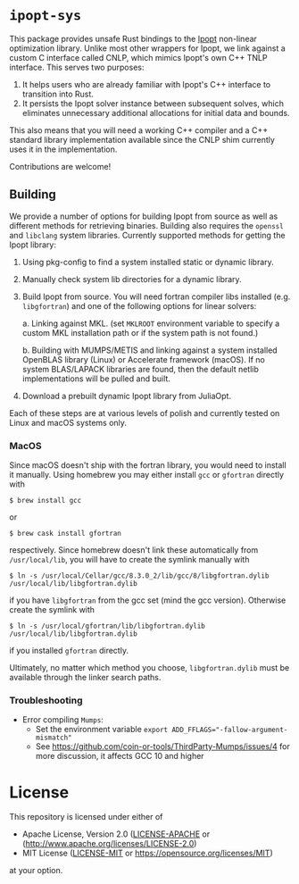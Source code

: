 # `ipopt-sys`

This package provides unsafe Rust bindings to the [Ipopt](https://projects.coin-or.org/Ipopt)
non-linear optimization library.
Unlike most other wrappers for Ipopt, we link against a custom C interface called CNLP, which
mimics Ipopt's own C++ TNLP interface. This serves two purposes:

  1. It helps users who are already familiar with Ipopt's C++ interface to transition into Rust.
  2. It persists the Ipopt solver instance between subsequent solves, which eliminates unnecessary
     additional allocations for initial data and bounds.

This also means that you will need a working C++ compiler and a C++ standard library implementation
available since the CNLP shim currently uses it in the implementation.

Contributions are welcome!

## Building

We provide a number of options for building Ipopt from source as well as different methods for
retrieving binaries.
Building also requires the `openssl` and `libclang` system libraries.
Currently supported methods for getting the Ipopt library:

  1. Using pkg-config to find a system installed static or dynamic library.
  2. Manually check system lib directories for a dynamic library.
  3. Build Ipopt from source. You will need fortran compiler libs installed (e.g. `libgfortran`) and
     one of the following options for linear solvers:

     a. Linking against MKL. (set `MKLROOT` environment variable to specify a custom MKL installation
        path or if the system path is not found.)

     b. Building with MUMPS/METIS and linking against a system installed OpenBLAS library (Linux) or
        Accelerate framework (macOS). If no system BLAS/LAPACK libraries are found, then the default
        netlib implementations will be pulled and built.

  4. Download a prebuilt dynamic Ipopt library from JuliaOpt.

Each of these steps are at various levels of polish and currently tested on Linux and macOS systems
only.


### MacOS

Since macOS doesn't ship with the fortran library, you would need to install it manually.
Using homebrew you may either install `gcc` or `gfortran` directly with

```
$ brew install gcc
```

or

```
$ brew cask install gfortran
```

respectively. Since homebrew doesn't link these automatically from `/usr/local/lib`, you will have
to create the symlink manually with

```
$ ln -s /usr/local/Cellar/gcc/8.3.0_2/lib/gcc/8/libgfortran.dylib /usr/local/lib/libgfortran.dylib
```

if you have `libgfortran` from the gcc set (mind the gcc version). Otherwise create the symlink with

```
$ ln -s /usr/local/gfortran/lib/libgfortran.dylib /usr/local/lib/libgfortran.dylib
```

if you installed `gfortran` directly.

Ultimately, no matter which method you choose, `libgfortran.dylib` must be available through the linker search paths.

### Troubleshooting

* Error compiling `Mumps`:
  * Set the environment variable `export ADD_FFLAGS="-fallow-argument-mismatch"`
  * See https://github.com/coin-or-tools/ThirdParty-Mumps/issues/4 for more discussion, it affects GCC 10 and higher
  
# License

This repository is licensed under either of 

  * Apache License, Version 2.0 ([LICENSE-APACHE](../LICENSE-APACHE) or (http://www.apache.org/licenses/LICENSE-2.0)
  * MIT License ([LICENSE-MIT](../LICENSE-MIT) or https://opensource.org/licenses/MIT)

at your option.

